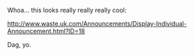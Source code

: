 Whoa... this looks really really really cool:

<a href="http://www.waste.uk.com/Announcements/Display-Individual-Announcement.html?ID=18">http://www.waste.uk.com/Announcements/Display-Individual-Announcement.html?ID=18</a>

Dag, yo.